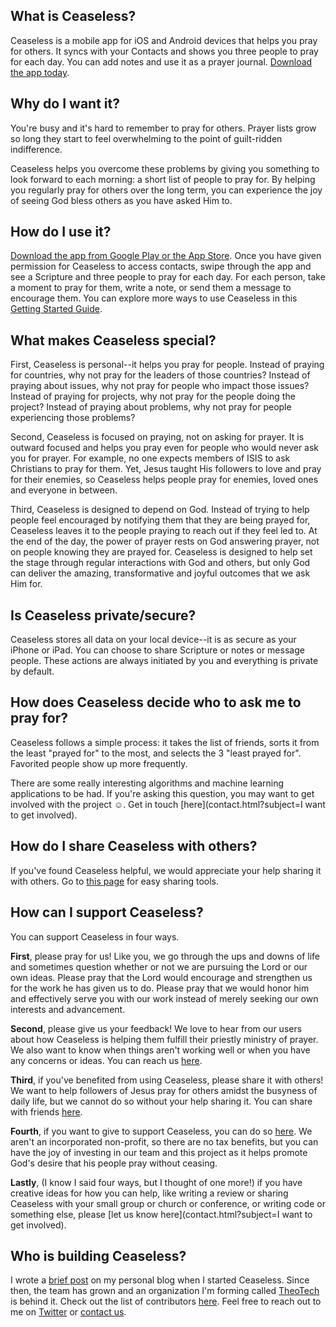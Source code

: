 ## What is Ceaseless?
Ceaseless is a mobile app for iOS and Android devices that helps you pray for others. It syncs with your Contacts and shows you three people to pray for each day. You can add notes and use it as a prayer journal. [Download the app today](http://www.ceaselessprayer.com/#download).

## Why do I want it?
You're busy and it's hard to remember to pray for others. Prayer lists grow so long they start to feel overwhelming to the point of guilt-ridden indifference.

Ceaseless helps you overcome these problems by giving you something to look forward to each morning: a short list of people to pray for. By helping you regularly pray for others over the long term, you can experience the joy of seeing God bless others as you have asked Him to.

## How do I use it?
[Download the app from Google Play or the App Store](http://www.ceaselessprayer.com/#download). Once you have given permission for Ceaseless to access contacts, swipe through the app and see a Scripture and three people to pray for each day. For each person, take a moment to pray for them, write a note, or send them a message to encourage them. You can explore more ways to use Ceaseless in this [Getting Started Guide](assets/downloads/CeaselessGettingStartedGuide-2015-05-09.pdf).

## What makes Ceaseless special?
First, Ceaseless is personal--it helps you pray for people. Instead of praying for countries, why not pray for the leaders of those countries? Instead of praying about issues, why not pray for people who impact those issues? Instead of praying for projects, why not pray for the people doing the project? Instead of praying about problems, why not pray for people experiencing those problems?

Second, Ceaseless is focused on praying, not on asking for prayer. It is outward focused and helps you pray even for people who would never ask you for prayer. For example, no one expects members of ISIS to ask Christians to pray for them. Yet, Jesus taught His followers to love and pray for their enemies, so Ceaseless helps people pray for enemies, loved ones and everyone in between.

Third, Ceaseless is designed to depend on God. Instead of trying to help people feel encouraged by notifying them that they are being prayed for, Ceaseless leaves it to the people praying to reach out if they feel led to. At the end of the day, the power of prayer rests on God answering prayer, not on people knowing they are prayed for. Ceaseless is designed to help set the stage through regular interactions with God and others, but only God can deliver the amazing, transformative and joyful outcomes that we ask Him for.

## Is Ceaseless private/secure?
Ceaseless stores all data on your local device--it is as secure as your iPhone or iPad. You can choose to share Scripture or notes or message people. These actions are always initiated by you and everything is private by default.

## How does Ceaseless decide who to ask me to pray for?
Ceaseless follows a simple process: it takes the list of friends, sorts it from the least "prayed for" to the most, and selects the 3 "least prayed for". Favorited people show up more frequently.

There are some really interesting algorithms and machine learning applications to be had. If you're asking this question, you may want to get involved with the project &#9786;. Get in touch [here](contact.html?subject=I want to get involved).

## How do I share Ceaseless with others?
If you've found Ceaseless helpful, we would appreciate your help sharing it with others. Go to [this page](share.html) for easy sharing tools.</p>

## How can I support Ceaseless?
You can support Ceaseless in four ways.

__First__, please pray for us! Like you, we go through the ups and downs of life and sometimes question whether or not we are pursuing the Lord or our own ideas. Please pray that the Lord would encourage and strengthen us for the work he has given us to do. Please pray that we would honor him and effectively serve you with our work instead of merely seeking our own interests and advancement.

__Second__, please give us your feedback! We love to hear from our users about how Ceaseless is helping them fulfill their priestly ministry of prayer. We also want to know when things aren't working well or when you have any concerns or ideas. You can reach us [here](contact.html).

__Third__, if you've benefited from using Ceaseless, please share it with others! We want to help followers of Jesus pray for others amidst the busyness of daily life, but we cannot do so without your help sharing it. You can share with friends [here](share.html).

__Fourth__, if you want to give to support Ceaseless, you can do so [here](donate.html). We aren't an incorporated non-profit, so there are no tax benefits, but you can have the joy of investing in our team and this project as it helps promote God's desire that his people pray without ceasing.

__Lastly__, (I know I said four ways, but I thought of one more!) if you have creative ideas for how you can help, like writing a review or sharing Ceaseless with your small group or church or conference, or writing code or something else, please [let us know here](contact.html?subject=I want to get involved).

## Who is building Ceaseless?
I wrote a [brief post](http://www.meritandgrace.com/let-there-be-ceaseless-prayer/) on my personal blog when I started Ceaseless. Since then, the team has grown and an organization I'm forming called [TheoTech](http://www.theotech.org) is behind it. Check out the list of contributors [here](ios_about.html). Feel free to reach out to me on [Twitter](https://twitter.com/meritandgrace) or [contact us](contact.html).
